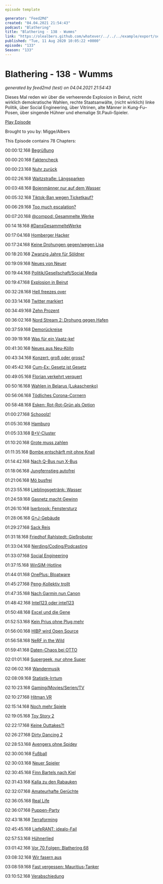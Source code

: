 ```yaml
---
episode template

generator: "Feed2Md"
created: "04.04.2021 21:54:43"
podcast: "Blathering"
title: "Blathering - 138 - Wumms"
link: "https://olealbers.github.com/whatever/../../../example/export/seasons/5/2020/8/Blathering - 138 - Wumms.md"
published: "Tue, 11 Aug 2020 10:05:22 +0000"
episode: "133"
Season: "133"
---
```


# Blathering - 138 - Wumms
_generated by feed2md (test) on 04.04.2021 21:54:43_

Dieses Mal reden wir über die verheerende Explosion in Beirut, nicht wirklich demokratische Wahlen, rechte Staatsanwälte, (nicht wirklich) linke Politik, über Social Engineering, über Vitrinen, alte Männer in Kung-Fu–Posen, über singende Hühner und ehemalige St.Pauli–Spieler.

[Play Episode](https://www.blathering.de/podlove/file/1305/s/feed/c/mp3/blathering_138.mp3)

Brought to you by: Migge/Albers

This Episode contains 78 Chapters:


00:00:12.168 [Begrüßung]()

00:00:20.168 [Faktencheck]()

00:00:23.168 [Nuhr zurück](https://www.youtube.com/watch?v=_R0ywINFaOo&)

00:02:26.168 [Waitzstraße: Längsparken](https://hamburg1.de/nachrichten/45774/Waitzstrasse_Neue_Parkzonen_missachtet.html)

00:03:48.168 [Bojenmänner nur auf dem Wasser](https://www.hamburg.de/sehenswuerdigkeiten/4611904/balkenhol-figuren/)

00:05:32.168 [Tiktok-Ban wegen Ticketkauf?](https://twitter.com/TaylorLorenz/status/1290685335412842498)

00:06:29.168 [Too much escalation?](https://taz.de/Rigorose-Strafe-fuer-Basketballer-Saibou/!5705841/)

00:07:20.168 [@compod: Gesammelte Werke](https://twitter.com/search?q=(from%3Acompod)%20(%40blathering_pod)%20until%3A2020-08-11%20since%3A2020-08-05&src=typed_query&f=live)

00:14:18.168 [#DansGesammelteWerke](https://twitter.com/search?q=(from%3Aevildanwallace)%20(%40blathering_pod)%20until%3A2020-08-11%20since%3A2020-08-05&src=typed_query&f=live)

00:17:04.168 [Homberger Hacker](https://www.lauterbacher-anzeiger.de/lokales/vogelsbergkreis/alsfeld/homberger-hacker-am-jugendschoffengericht-in-alsfeld_22007969)

00:17:24.168 [Keine Drohungen gegen/wegen Lisa](https://twitter.com/schneidermanHH/status/1291866077065105410)

00:18:20.168 [Zwanzig Jahre für Söldner](https://taz.de/Versuchte-Entfuehrung-von-Venezuelas-Staatschef/!5705978/)

00:19:09.168 [Neues von Neuer](https://twitter.com/RobertClaus13/status/1291825758185365506)

00:19:44.168 [Politik/Gesellschaft/Social Media]()

00:19:47.168 [Explosion in Beirut](https://www.tagesschau.de/ausland/beirut-explosion-reaktionen-107.html)

00:32:28.168 [Hell freezes over](https://twitter.com/tazgezwitscher/status/1291323130531786753)

00:33:14.168 [Twitter markiert](https://twitter.com/Shayan86/status/1291407114691325953)

00:34:49.168 [Zehn Prozent](https://taz.de/Verteidigungsausgaben-in-der-Nato/!5700254/)

00:36:02.168 [Nord Stream 2: Drohung gegen Hafen](https://www.faz.net/aktuell/wirtschaft/klima-energie-und-umwelt/nord-stream-2-schwesig-empoert-ueber-drohung-gegen-hafen-16894385.html)

00:37:59.168 [Demorückreise](https://twitter.com/LarsWienand/status/1291085775057166338)

00:39:19.168 [Was für ein Vaatz-ke!](https://www.tagesspiegel.de/politik/cdu-politiker-auf-abwegen-der-flirt-des-arnold-vaatz-mit-den-corona-leugnern/26072174.html)

00:41:30.168 [Neues aus Neu-Kölln](https://www.tagesspiegel.de/berlin/polizei-justiz/rechtsextremistische-anschlaege-in-neukoelln-drueckte-der-staatsanwalt-wegen-afd-sympathien-ein-auge-zu/26069882.html)

00:43:34.168 [Konzert: groß oder gross?](https://twitter.com/tknuewer/status/1292013418812256257)

00:45:42.168 [Cum-Ex: Gesetz ist Gesetz](https://lagedernation.org/2020/08/07/ldn199-explosion-in-beirut-2-corona-welle-regelbetrieb-in-schulen-interview-prof-dr-karl-lauterbach-cum-ex-rechte-strukturen/?t=1%3A04%3A01)

00:49:05.168 [Florian verkehrt verquert](https://taz.de/Kabarettist-Schroeder-auf-Corona-Demo/!5701935/)

00:50:16.168 [Wahlen in Belarus (Lukaschenko)](https://www.tagesschau.de/ausland/belarus-praesidentenwahl-lukaschenko-101.html)

00:56:06.168 [Tödliches Corona-Cornern](https://www.tagesschau.de/ausland/schiesserei-washington-103.html)

00:58:48.168 [Esken: Rot-Rot-Grün als Option](https://www.sueddeutsche.de/politik/spd-rot-rot-gruen-esken-walter-borjans-1.4993824)

01:00:27.168 [Schooolz!](https://twitter.com/OlafScholz/status/1292745005300420608)

01:05:30.168 [Hamburg]()

01:05:33.168 [B+V-Cluster](https://www.ndr.de/nachrichten/hamburg/coronavirus/Testreihe-abgeschlossen-59-Corona-Faelle-bei-BlohmVoss,voss260.html)

01:10:20.168 [Grote muss zahlen](https://www.mopo.de/hamburg/politik/bussgeld-nach--corona-feier--grote-zur-strafzahlung-verdonnert---entlassung-gefordert-37136336)

01:11:35.168 [Bombe entschärft mit ohne Knall](https://www.presseportal.de/blaulicht/pm/82522/4671756)

01:14:42.168 [Nach Q-Bus nun X-Bus](https://dialog.hochbahn.de/bus-in-zukunft/ein-blick-auf-das-mysteriose-x-was-hinter-den-xpressbussen-steckt/)

01:18:06.168 [Jungfernstieg autofrei](https://www.hamburg.de/pressearchiv-fhh/14177810/2020-08-!06-bsw-jungfernstieg-wird-attraktiver/)

01:21:06.168 [Mö busfrei](https://dialog.hochbahn.de/allgemein/die-moe-wird-verkehrsfrei-und-was-passiert-mit-den-ganzen-bussen/)

01:23:55.168 [Lieblingsgetränk: Wasser](https://www.ndr.de/fernsehen/programm/epg104_date-2020-08-04_display-all.html)

01:24:59.168 [Gasnetz macht Gewinn](https://www.ndr.de/fernsehen/sendungen/hamburg_journal_1800/Gasnetz-Hamburg-erreicht-Gewinnzone,hamj98504.html)

01:26:10.168 [Iserbrook: Fenstersturz](https://www.ndr.de/fernsehen/sendungen/hamburg_journal/Neunjaehriger-aus-dem-Fenster-einer-Schule-gestuerzt,hamj98570.html)

01:28:06.168 [G+J-Gebäude](https://hamburg1.de/nachrichten/45762/Stadt_will_G_J_Gebaeude_doch_nicht_kaufen.html)

01:29:27.168 [Sack Reis](https://www.derstandard.at/story/2000119263044/kokain-im-wert-von-300-millionen-euro-in-hamburg-sichergestellt)

01:31:18.168 [Friedhof Rahlstedt: Gießroboter](https://hamburg1.de/nachrichten/45794/Friedhof_Rahlstedt_setzt_Giessroboter_ein.html)

01:33:04.168 [Nerding/Coding/Podcasting]()

01:33:07.168 [Social Engineering](https://twitter.com/informatom/status/1290923453659394048)

01:37:15.168 [WinSIM-Hotline](https://www.drillisch-online.de/)

01:44:01.168 [OnePlus: Bloatware](https://www.golem.de/news/android-oneplus-installiert-facebook-services-auf-smartphones-vor-2008-150107.html)

01:45:27.168 [Peng-Kollektiv trollt](https://netzpolitik.org/2020/peng-kollektiv-aktionskuenstler-sprechen-als-falsches-bundesamt-mit-chefetagen-von-konzernen/)

01:47:35.168 [Nach Garmin nun Canon](https://www.zdnet.de/88382048/bericht-hacker-erbeuten-bei-ransomware-angriff-auf-canon-10-tbyte-daten/)

01:48:42.168 [Intel123 oder intel123](https://www.tomshardware.com/news/massive-20gb-intel-data-breach-floods-the-internet-mentions-backdoors)

01:50:48.168 [Excel und die Gene](https://twitter.com/wirklichewelt/status/1291448788100567041)

01:52:53.168 [Kein Prius ohne Plug mehr](https://www.golem.de/news/vollhybrid-toyota-prius-wird-in-deutschland-nicht-mehr-verkauft-2008-150111.html)

01:56:00.168 [HIBP wird Open Source](https://www.golem.de/news/security-have-i-been-pwned-wird-open-source-2008-150128.html)

01:56:58.168 [NeRF in the Wild](https://mspoweruser.com/googles-nerf-microsoft-photosynth-on-steroids/)

01:59:41.168 [Daten-Chaos bei OTTO](https://www.golem.de/news/versandhaus-otto-zeigte-bestellungen-von-anderen-kunden-an-2008-150130.html)

02:01:01.168 [Supergeek, nur ohne Super](https://twitter.com/tmigge/status/1291720657462583301)

02:06:02.168 [Wandermusik](https://music.youtube.com/)

02:08:09.168 [Statistik-Irrtum](https://twitter.com/tmigge/status/1292548422751444994)

02:10:23.168 [Gaming/Movies/Serien/TV]()

02:10:27.168 [Hitman VR](https://twitter.com/stammtischphilo/status/1291625015411171328)

02:15:14.168 [Noch mehr Spiele](https://twitter.com/PlayStationDE/status/1292487132095950852)

02:19:05.168 [Toy Story 2](https://de.wikipedia.org/wiki/Toy_Story_2)

02:22:17.168 [Keine Outtakes?!](https://twitter.com/stammtischphilo/status/1291884165714018307)

02:26:27.168 [Dirty Dancing 2](https://twitter.com/DirtyDancingMov/status/1291778201522286592)

02:28:53.168 [Avengers ohne Spidey](https://www.golem.de/news/marvel-s-avengers-community-empoert-ueber-plattformexklusiven-spider-man-2008-150080.html)

02:30:00.168 [Fußball]()

02:30:03.168 [Neuer Spieler](https://www.fcstpauli.com/news/der-fc-st-pauli-verpflichtet-rodrigo-zalazar/)

02:30:45.168 [Finn Bartels nach Kiel](https://www.ndr.de/sport/fussball/Bartels-wechselt-von-Werder-zurueck-zu-Holstein-Kiel,werder12940.html)

02:31:43.168 [Kalla zu den Rabauken](https://www.fcstpauli.com/news/jan-philipp-kalla-wird-markenbotschafter-der-fc-st-pauli-rabauken/)

02:32:07.168 [Amateurhafte Gerüchte](https://www.hfv.de/artikel/nfv-jugendausschuss-beschliesst-einfache-punktrunde/)

02:36:05.168 [Real Life]()

02:36:07.168 [Puppen-Party](https://twitter.com/tmigge/status/1292058816964681728)

02:43:18.168 [Terraforming](https://twitter.com/stammtischphilo/status/1290984820189925377)

02:45:45.168 [LiefeRANT: idealo-Fail](https://twitter.com/tmigge/status/1292108674308149248)

02:57:53.168 [Hühnerlied](https://twitter.com/stammtischphilo/status/1292112164753481729)

03:01:42.168 [Vor 70 Folgen: Blathering 68](https://www.blathering.de/2019/01/blathering-068-dicke-luft/)

03:08:32.168 [Wir fasern aus]()

03:08:59.168 [Fast vergessen: Mauritius-Tanker](https://www.sueddeutsche.de/panorama/mauritius-oel-schiff-1.4993329)

03:10:52.168 [Verabschiedung]()


